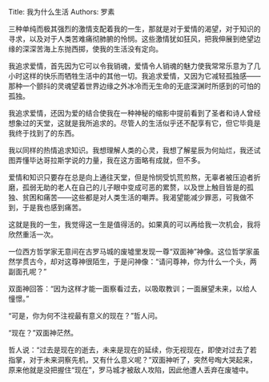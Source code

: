 Title: 我为什么生活
Authors: 罗素

三种单纯而极其强烈的激情支配着我的一生，那就是对于爱情的渴望，对于知识的寻求，以及对于人类苦难痛彻肺腑的怜悯。这些激情犹如狂风，把我伸展到绝望边缘的深深苦海上东抛西掷，使我的生活没有定向。

我追求爱情，首先因为它可以令我销魂，爱情令人销魂的魅力使我常常乐意为了几小时这样的快乐而牺牲生活中的其他一切。我追求爱情，又因为它减轻孤独感——那种一个颤抖的灵魂望着世界边缘之外冰冷而无生命的无底深渊时所感到的可怕的孤独。

我追求爱情，还因为爱的结合使我在一种神秘的缩影中提前看到了圣者和诗人曾经想象过的天堂，这就是我所追求的。尽管人的生活似乎还不配享有它，但它毕竟是我终于找到了的东西。

我以同样的热情追求知识。我想理解人类的心灵，我想了解星辰为何灿烂，我还试图弄懂毕达哥拉斯学说的力量，我在这方面略有成就，但不多。

爱情和知识只要存在总是向上通往天堂，但是怜悯受饥荒煎熬，无辜者被压迫者折磨，孤弱无助的老人在自己的儿子眼中变成可恶的累赘，以及世上触目皆是的孤独、贫困和痛苦——这些都是对人类生活的嘲弄。我渴望能减少罪恶，可我做不到，于是我也感到痛苦。

这就是我的一生，我觉得这一生是值得活的。如果真的可以再给我一次机会，我将欣然重活一次。

一位西方哲学家无意间在古罗马城的废墟里发现一尊“双面神”神像。这位哲学家虽然学贯古今，却对这尊神很陌生，于是问神像：“请问尊神，你为什么一个头，两副面孔呢？”

双面神回答：“因为这样才能一面察看过去，以吸取教训；一面展望未来，以给人憧憬。”

“可是，你为何不注视最有意义的现在？”哲人问。

“现在？”双面神茫然。

哲人说：“过去是现在的逝去，未来是现在的延续，你无视现在，即使对过去了若指掌，对于未来洞察先机，又有什么意义呢？”双面神听了，突然号啕大哭起来，原来他就是没把握住“现在”，罗马城才被敌人攻陷，因此他遭人丢弃在废墟中。